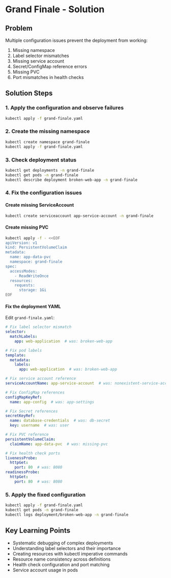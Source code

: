# Grand Finale - Solution

## Problem
Multiple configuration issues prevent the deployment from working:
1. Missing namespace
2. Label selector mismatches
3. Missing service account
4. Secret/ConfigMap reference errors
5. Missing PVC
6. Port mismatches in health checks

## Solution Steps

### 1. Apply the configuration and observe failures
```bash
kubectl apply -f grand-finale.yaml
```

### 2. Create the missing namespace
```bash
kubectl create namespace grand-finale
kubectl apply -f grand-finale.yaml
```

### 3. Check deployment status
```bash
kubectl get deployments -n grand-finale
kubectl get pods -n grand-finale
kubectl describe deployment broken-web-app -n grand-finale
```

### 4. Fix the configuration issues

#### Create missing ServiceAccount
```bash
kubectl create serviceaccount app-service-account -n grand-finale
```

#### Create missing PVC
```bash
kubectl apply -f - <<EOF
apiVersion: v1
kind: PersistentVolumeClaim
metadata:
  name: app-data-pvc
  namespace: grand-finale
spec:
  accessModes:
    - ReadWriteOnce
  resources:
    requests:
      storage: 1Gi
EOF
```

#### Fix the deployment YAML
Edit `grand-finale.yaml`:
```yaml
# Fix label selector mismatch
selector:
  matchLabels:
    app: web-application  # was: broken-web-app

# Fix pod labels
template:
  metadata:
    labels:
      app: web-application  # was: broken-web-app

# Fix service account reference
serviceAccountName: app-service-account  # was: nonexistent-service-account

# Fix ConfigMap references
configMapKeyRef:
  name: app-config  # was: app-settings

# Fix Secret references
secretKeyRef:
  name: database-credentials  # was: db-secret
  key: username  # was: user

# Fix PVC reference
persistentVolumeClaim:
  claimName: app-data-pvc  # was: missing-pvc

# Fix health check ports
livenessProbe:
  httpGet:
    port: 80  # was: 8080
readinessProbe:
  httpGet:
    port: 80  # was: 8080
```

### 5. Apply the fixed configuration
```bash
kubectl apply -f grand-finale.yaml
kubectl get pods -n grand-finale
kubectl logs deployment/broken-web-app -n grand-finale
```

## Key Learning Points
- Systematic debugging of complex deployments
- Understanding label selectors and their importance
- Creating resources with kubectl imperative commands
- Resource name consistency across definitions
- Health check configuration and port matching
- Service account usage in pods
